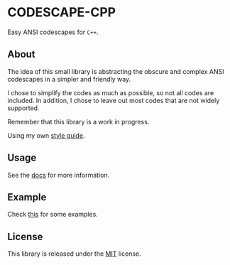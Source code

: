 # CODESCAPE-CPP
Easy ANSI codescapes for `C++`.

## About
The idea of this small library is abstracting the obscure and complex ANSI
codescapes in a simpler and friendly way.

I chose to simplify the codes as much as possible, so not all codes are
included. In addition, I chose to leave out most codes that are not widely
supported.

Remember that this library is a work in progress.

Using my own [style guide](https://github.com/TheLazyFerret/dots-and-templates/blob/master/cpp/style_guide.md).

## Usage
See the [docs](docs/index.md) for more information.

## Example
Check [this](example/) for some examples.

## License
This library is released under the [MIT](LICENSE) license.

